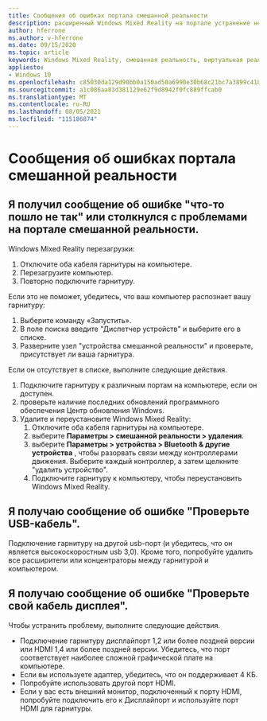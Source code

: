 ```yaml
---
title: Сообщения об ошибках портала смешанной реальности
description: расширенный Windows Mixed Reality на портале устранение неполадок, которые выходят за рамки стандартной документации по поддержке пользователей.
author: hferrone
ms.author: v-hferrone
ms.date: 09/15/2020
ms.topic: article
keywords: Windows Mixed Reality, смешанная реальность, виртуальная реальность, VR, MR, устранение неполадок, ошибки, справка, поддержка, портал смешанной реальности
appliesto:
- Windows 10
ms.openlocfilehash: c85030da129d90bb0a150ad50a6990e30b68c21bc7a3899c4182e87acd4b4fa5
ms.sourcegitcommit: a1c086aa83d381129e62f9d8942f0fc889ffcab0
ms.translationtype: MT
ms.contentlocale: ru-RU
ms.lasthandoff: 08/05/2021
ms.locfileid: "115186874"
---
```

# <a name="mixed-reality-portal-error-messages"></a>Сообщения об ошибках портала смешанной реальности

## <a name="i-got-a-something-went-wrong-error-message-or-im-having-problems-in-the-mixed-reality-portal"></a>Я получил сообщение об ошибке "что-то пошло не так" или столкнулся с проблемами на портале смешанной реальности.

Windows Mixed Reality перезагрузки:
1. Отключите оба кабеля гарнитуры на компьютере.
2. Перезагрузите компьютер.
3. Повторно подключите гарнитуру.

Если это не поможет, убедитесь, что ваш компьютер распознает вашу гарнитуру:
1. Выберите команду «Запустить».
2. В поле поиска введите "Диспетчер устройств" и выберите его в списке. 
3. Разверните узел "устройства смешанной реальности" и проверьте, присутствует ли ваша гарнитура. 

Если он отсутствует в списке, выполните следующие действия.
1. Подключите гарнитуру к различным портам на компьютере, если он доступен.
2. проверьте наличие последних обновлений программного обеспечения Центр обновления Windows.
3. Удалите и переустановите Windows Mixed Reality:
    1. Отключите оба кабеля гарнитуры на компьютере.
    2. выберите **Параметры > смешанной реальности > удаления**.
    3. выберите **Параметры > устройства > Bluetooth & другие устройства** , чтобы разорвать связи между контроллерами движения. Выберите каждый контроллер, а затем щелкните "удалить устройство".
    4. Подключите гарнитуру к компьютеру, чтобы переустановить Windows Mixed Reality.
    
## <a name="im-getting-a-check-your-usb-cable-error-message"></a>Я получаю сообщение об ошибке "Проверьте USB-кабель".

Подключение гарнитуру на другой usb-порт (и убедитесь, что он является высокоскоростным usb 3,0). Кроме того, попробуйте удалить все расширители или концентраторы между гарнитурой и компьютером.

## <a name="im-getting-a-check-your-display-cable-error-message"></a>Я получаю сообщение об ошибке "Проверьте свой кабель дисплея".

Чтобы устранить проблему, выполните следующие действия.
* Подключение гарнитуру дисплайпорт 1,2 или более поздней версии или HDMI 1,4 или более поздней версии. Убедитесь, что порт соответствует наиболее сложной графической плате на компьютере.
* Если вы используете адаптер, убедитесь, что он поддерживает 4 КБ.
* Попробуйте использовать другой порт HDMI.
* Если у вас есть внешний монитор, подключенный к порту HDMI, попробуйте подключить его к Дисплайпорт и используйте порт HDMI для гарнитуры.
